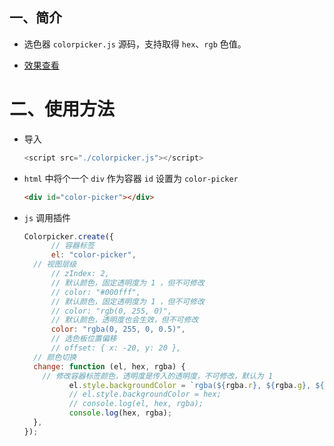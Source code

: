 ## 一、简介

- 选色器 `colorpicker.js` 源码，支持取得 `hex`、`rgb` 色值。

- [效果查看](https://blog.csdn.net/zz00008888/article/details/136261939)

# 二、使用方法

- 导入

  ```js
  <script src="./colorpicker.js"></script>
  ```

- `html` 中将个一个 `div` 作为容器 `id` 设置为 `color-picker`

  ```html
  <div id="color-picker"></div>
  ```

- `js` 调用插件

  ```js
  Colorpicker.create({
		// 容器标签
		el: "color-picker",
    // 视图层级
		// zIndex: 2,
		// 默认颜色，固定透明度为 1 ，但不可修改
		// color: "#000fff",
		// 默认颜色，固定透明度为 1 ，但不可修改
		// color: "rgb(0, 255, 0)",
		// 默认颜色，透明度也会生效，但不可修改
		color: "rgba(0, 255, 0, 0.5)",
		// 选色板位置偏移
		// offset: { x: -20, y: 20 },
    // 颜色切换
    change: function (el, hex, rgba) {
      // 修改容器标签颜色，透明度是传入的透明度，不可修改，默认为 1
			el.style.backgroundColor = `rgba(${rgba.r}, ${rgba.g}, ${rgba.b}, ${rgba.a})`;
			// el.style.backgroundColor = hex;
			// console.log(el, hex, rgba);
			console.log(hex, rgba);
    },
  });
  ```
